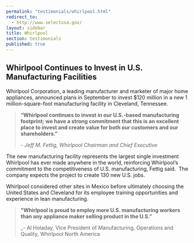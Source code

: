 ```yaml
---
permalink: "testimonials/whirlpool.html"
redirect_to:
  - http://www.selectusa.gov/
layout: sidebar
title: Whirlpool
section: testimonials
published: true
---
```

## Whirlpool Continues to Invest in U.S. Manufacturing Facilities

Whirlpool Corporation, a leading manufacturer and marketer of major home appliances, announced plans in September to invest $120 million in a new 1 million-square-foot manufacturing facility in Cleveland, Tennessee. 

>**“Whirlpool continues to invest in our U.S.-based manufacturing footprint; we have a strong commitment that this is an excellent place to invest and create value for both our customers and our shareholders.”**
>
>_- Jeff M. Fettig, Whirlpool Chairman and Chief Executive_

The new manufacturing facility represents the largest single investment Whirlpool has ever made anywhere in the world, reinforcing Whirlpool’s commitment to the competitiveness of U.S. manufacturing, Fettig said.&nbsp; The company expects the project to create 130 new U.S. jobs. 

Whirlpool considered other sites in Mexico before ultimately choosing the United States and Cleveland for its employee training opportunities and experience in lean manufacturing. 

>**"Whirlpool is proud to employ more U.S. manufacturing workers than any appliance maker selling product in the U.S.”**
>
>_- Al Holaday, Vice President of Manufacturing, Operations and Quality, Whirlpool North America
